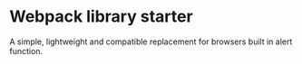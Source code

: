 # Webpack library starter

A simple, lightweight and compatible replacement for browsers built in alert function.
